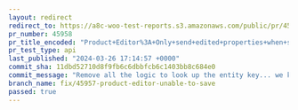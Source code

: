 ```yaml
---
layout: redirect
redirect_to: https://a8c-woo-test-reports.s3.amazonaws.com/public/pr/45958/api/index.html
pr_number: 45958
pr_title_encoded: "Product+Editor%3A+Only+send+edited+properties+when+saving"
pr_test_type: api
last_published: "2024-03-26 17:14:57 +0000"
commit_sha: 11dbd52710d8f9fb6c6dbbfcb6c1403bb8c684e0
commit_message: "Remove all the logic to look up the entity key... we know it is 'id' …"
branch_name: fix/45957-product-editor-unable-to-save
passed: true
---
```

